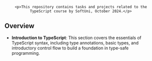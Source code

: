 <div align="center">
   
    <p>This repository contains tasks and projects related to the TypeScript course by SoftUni, October 2024.</p>
</div>


## Overview
- **Introduction to TypeScript**: This section covers the essentials of TypeScript syntax, including type annotations, basic types, and introductory control flow to build a foundation in type-safe programming.
